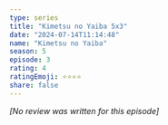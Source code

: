 ```yaml
---
type: series
title: "Kimetsu no Yaiba 5x3"
date: "2024-07-14T11:14:48"
name: "Kimetsu no Yaiba"
season: 5
episode: 3
rating: 4
ratingEmoji: ⭐️⭐️⭐️⭐️
share: false
---
```


_[No review was written for this episode]_
